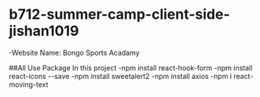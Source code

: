 # b712-summer-camp-client-side-jishan1019

-Website Name: Bongo Sports Acadamy

##All Use Package In this project
-npm install react-hook-form
-npm install react-icons --save
-npm install sweetalert2
-npm install axios
-npm i react-moving-text
